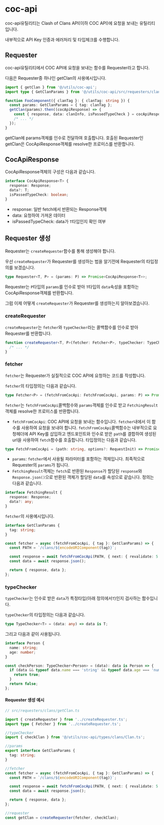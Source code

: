 # coc-api

coc-api유틸리티는 Clash of Clans API(이하 COC API)에 요청을 보내는 유틸리티입니다.

내부적으로 API Key 인증과 에러처리 및 타입체크를 수행합니다.

## Requester

coc-api유틸리티에서 COC API에 요청을 보내는 함수를 Requester라고 합니다.

다음은 Requester중 하나인 getClan의 사용예시입니다.

```ts
import { getClan } from '@/utils/coc-api';
import type { GetClanParams } from '@/utils/coc-api/src/requesters/clans';

function FooComponent({ clanTag }: { clanTag: string }) {
  const params: GetClanParams = { tag: clanTag };
  getClan(params).then((cocApiResponse) => {
    const { response, data: clanInfo, isPassedTypeCheck } = cocApiResponse;
    /* ... */
  });
}
```

getClan에 params객체를 인수로 전달하여 호출합니다. 호출된 Requester인 getClan은 CocApiResponse객체를 resolve한 프로미스를 반환합니다.

## CocApiResponse

CocApiResponse객체의 구성은 다음과 같습니다.

```ts
interface CocApiResponse<T> {
  response: Response;
  data?: T;
  isPassedTypeCheck: boolean;
}
```

- response: 일반 fetch에서 반환되는 Response객체
- data: 요청하여 가져온 데이터
- isPassedTypeCheck: data가 `T`타입인지 확인 여부

## Requester 생성

Requester는 `createRequester`함수를 통해 생성해야 합니다.

우선 `createRequester`가 Requester를 생성하는 법을 알기전에 Requester의 타입정의를 보겠습니다.

```ts
type Requester<T, P> = (params: P) => Promise<CocApiResponse<T>>;
```

Requester는 `P`타입의 `params`를 인수로 받아 `T`타입의 `data`속성을 포함하는 CocApiResponse객체를 반환합니다.

그럼 이제 어떻게 `createRequester`가 Requester를 생성하는지 알아보겠습니다.

### createRequester

`createRequester`는 `fetcher`와 `typeChecker`라는 콜백함수를 인수로 받아 Requester를 반환합니다.

```ts
function createRequester<T, P>(fetcher: Fetcher<P>, typeChecker: TypeChecker<T>): Requester<T, P> {
  /* ... */
}
```

### fetcher

`fetcher`는 Requester가 실질적으로 COC API에 요청하는 코드를 작성합니다.

`fetcher`의 타입정의는 다음과 같습니다.

```ts
type Fetcher<P> = (fetchFromCocApi: FetchFromCocApi, params: P) => Promise<FetchingResult>;
```

`fetcher`는 `fetchFromCocApi`콜백함수와 `params`객체를 인수로 받고 `FetchingResult`객체를 resolve한 프로미스를 반환합니다.

- `fetchFromCocApi`: COC API에 요청을 보내는 함수입니다. `fetcher`내에서 이 함수를 사용하여 요청을 보내야 합니다. `fetchFromCocApi`콜백함수는 내부적으로 요청헤더에 API Key를 삽입하고 엔드포인트와 인수로 받은 `path`를 결합하여 생성된 url을 사용하여 `fetch`함수를 호출합니다. 타입정의는 다음과 같습니다.

```ts
type FetchFromCocApi = (path: string, options?: RequestInit) => Promise<Response>;
```

- `params`: `fetcher`에서 사용될 파라미터를 포함하는 객체입니다. 최족적으로 Requester의 `params`가 됩니다.
- `FetchingResult`객체는 `fetch`로 반환된 `Response`가 할당된 `response`와 `Response.json()`으로 반환된 객체가 할당된 `data`를 속성으로 같습니다. 정의는 다음과 같습니다.

```ts
interface FetchingResult {
  response: Response;
  data?: any;
}
```

`fetcher`의 사용예시입니다.

```ts
interface GetClanParams {
  tag: string;
}

const fetcher = async (fetchFromCocApi, { tag }: GetClanParams) => {
  const PATH = `/clans/${encodeURIComponent(tag)}`;

  const response = await fetchFromCocApi(PATH, { next: { revalidate: 5 } });
  const data = await response.json();

  return { response, data };
};
```

### typeChecker

`typeChecker`는 인수로 받은 `data`가 특정타입(아래 정의에서`T`)인지 검사하는 함수입니다.

`typeChecker`의 타입정의는 다음과 같습니다.

```ts
type TypeChecker<T> = (data: any) => data is T;
```

그리고 다음과 같이 사용됩니다.

```ts
interface Person {
  name: string;
  age: number;
}

const checkPerson: TypeChecker<Person> = (data): data is Person => {
  if (data && typeof data.name === 'string' && typeof data.age === 'number') {
    return true;
  }
  return false;
};
```

#### Requester 생성 예시

```ts
// src/requesters/clans/getClan.ts

import { createRequester } from '../createRequester.ts';
import type { Fetcher } from '../createRequester.ts';

//typeChecker
import { checkClan } from '@/utils/coc-api/types/clans/Clan.ts';

//params
export interface GetClanParams {
  tag: string;
}

//fetcher
const fetcher = async (fetchFromCocApi, { tag }: GetClanParams) => {
  const PATH = `/clans/${encodeURIComponent(tag)}`;

  const response = await fetchFromCocApi(PATH, { next: { revalidate: 5 } });
  const data = await response.json();

  return { response, data };
};

//requester
const getClan = createRequester(fetcher, checkClan);
```
